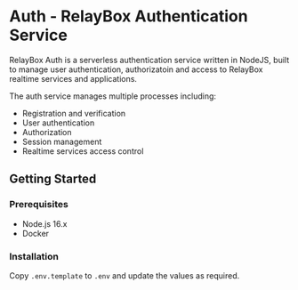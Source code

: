 # Auth - RelayBox Authentication Service

RelayBox Auth is a serverless authentication service written in NodeJS, built to manage user authentication, authorizatoin and access to RelayBox realtime services and applications.

The auth service manages multiple processes including:

- Registration and verification
- User authentication
- Authorization
- Session management
- Realtime services access control

## Getting Started

### Prerequisites

- Node.js 16.x
- Docker

### Installation

Copy `.env.template` to `.env` and update the values as required.
